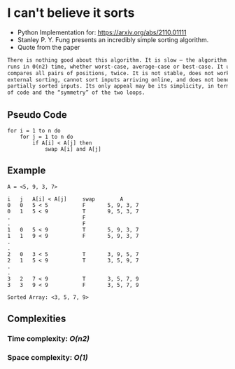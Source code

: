 # I can't believe it sorts

- Python Implementation for: https://arxiv.org/abs/2110.01111
- Stanley P. Y. Fung presents an incredibly simple sorting algorithm.
- Quote from the paper

```txt
There is nothing good about this algorithm. It is slow – the algorithm obviously
runs in Θ(n2) time, whether worst-case, average-case or best-case. It unnecessarily
compares all pairs of positions, twice. It is not stable, does not work well for
external sorting, cannot sort inputs arriving online, and does not benefit from
partially sorted inputs. Its only appeal may be its simplicity, in terms of lines
of code and the “symmetry” of the two loops.
```

## Pseudo Code

```code
for i = 1 to n do
    for j = 1 to n do
        if A[i] < A[j] then
            swap A[i] and A[j]
```

## Example

`A = <5, 9, 3, 7>`

```code
i   j   A[i] < A[j]     swap        A
0   0   5 < 5           F       5, 9, 3, 7
0   1   5 < 9           T       9, 5, 3, 7
.                       F
.                       F
1   0   5 < 9           T       5, 9, 3, 7
1   1   9 < 9           F       5, 9, 3, 7
.
.
2   0   3 < 5           T       3, 9, 5, 7
2   1   5 < 9           T       3, 5, 9, 7
.
.
3   2   7 < 9           T       3, 5, 7, 9
3   3   9 < 9           F       3, 5, 7, 9

Sorted Array: <3, 5, 7, 9>
```

## Complexities

### Time complexity: _O(n2)_

### Space complexity: _O(1)_
